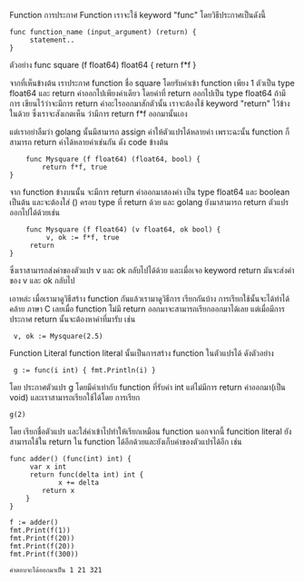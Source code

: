 Function
การประกาศ Function เราจะใช้ keyword "func" โดยวิธีประกาศเป็นดังนี้

	func function_name (input_argument) (return) {
	     statement..
	}
	  
ตัวอย่าง
	func square (f float64) float64 {
	     return f*f
	}
	
จากที่เห็นข้างต้น เราประกาศ function ชื่อ square โดยรับค่าเข้า function เพียง 1 ตัวเป็น type float64
และ return ค่าออกไปเพียงค่าเดียว โดยค่าที่ return ออกไปเป็น type float64 ถ้ามีการ เขียนไว้ว่าจะมีการ return ค่าอะไรออกมาสักตัวนั้น 
เราจะต้องใช้ keyword "return" ไว้ข้างในด้วย ซึ่งเราจะสังเกตเห็น ว่ามีการ return f*f ออกมานั้นเอง

แต่เราอย่าลืมว่า golang นั้นมีสามารถ assign ค่าให้ตัวแปรได้หลายค่า เพราะฉะนั้น function ก็สามารถ 
return ค่าได้หลายค่าเช่นกัน ดัง code ข้างต้น
       
        func Mysquare (f float64) (float64, bool) {
       	    return f*f, true
	}
	
จาก function ข้างบนนั้น จะมีการ return ค่าออกมาสองค่า เป็น type float64 และ boolean เป็นต้น และจะต้องใส่ () ครอบ type ที่ return ด้วย
และ golang ยังมาสามารถ return ตัวแปรออกไปได้ด้วยเช่น

    	func Mysquare (f float64) (v float64, ok bool) {
    	     v, ok := f*f, true
	     return
	}

ซึ่งเราสามารถส่งค่าของตัวแปร v และ ok กลับไปได้ด้วย และเมื่อเจอ keyword return มันจะส่งค่าของ v และ ok กลับไป

เอาหล่ะ เมื่อเรามาดูวิธีสร้าง function กันแล้วเรามาดูวิธีการ เรียกกันบ้าง
การเรียกใช้นั้นจะได้ทำได้คล้าย ภาษา C เลยเมื่อ function ไม่มี return ออกมาจะสามารถเรียกออกมาได้เลย 
แต่เมื่อมีการประกาศ return นั้นจะต้องหาค่าที่มารับ เช่น
		
	 v, ok := Mysquare(2.5)

Function Literal
function literal นั้นเป็นการสร้าง function ในตัวแปรได้ ดังตัวอย่าง

	 g := func(i int) { fmt.Println(i) }

โดย ประกาศตัวแปร g โดยมีค่าเท่ากับ function ที่รับค่า int แต่ไม่มีการ return ค่าออกมา(เป็น void)
และเราสามารถเรียกใช้ได้โดย การเรียก

	g(2)

โดย เรียกชื่อตัวแปร และใส่ค่าเข้าไปทำให้เรียกเหมือน function
นอกจากนี้ funcition literal ยังสามารถใช้ใน return ใน function ได้อีกด้วยและยังเก็บค่าของตัวแปรได้อีก เช่น

	func adder() (func(int) int) {
	     var x int
	     return func(delta int) int {
	     	    x += delta
		    return x
		}
	}
	
	f := adder()
	fmt.Print(f(1))
	fmt.Print(f(20))
	fmt.Print(f(20))
	fmt.Print(f(300))

	คำตอบจะได้ออกมาเป็น 1 21 321


